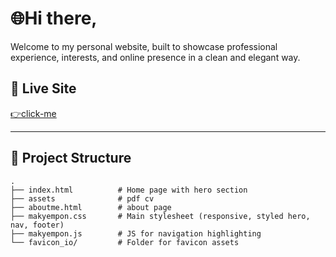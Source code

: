 # 🌐Hi there,

Welcome to my personal website, built to showcase professional experience, interests, and online presence in a clean and elegant way.

## 🔗 Live Site

[👉click-me](https://makyempon.github.io)

---

## 📁 Project Structure

```plaintext
.
├── index.html          # Home page with hero section
├── assets              # pdf cv
├── aboutme.html        # about page
├── makyempon.css       # Main stylesheet (responsive, styled hero, nav, footer)
├── makyempon.js        # JS for navigation highlighting
└── favicon_io/         # Folder for favicon assets
```
